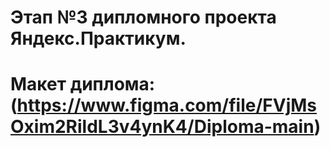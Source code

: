 # Этап №3 дипломного проекта Яндекс.Практикум.
# Макет диплома: (https://www.figma.com/file/FVjMsOxim2RildL3v4ynK4/Diploma-main)